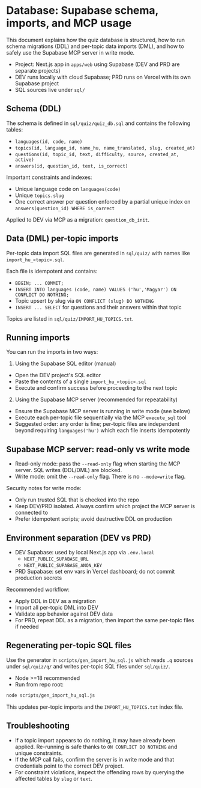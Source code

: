 # Database: Supabase schema, imports, and MCP usage

This document explains how the quiz database is structured, how to run schema migrations (DDL) and per-topic data imports (DML), and how to safely use the Supabase MCP server in write mode.

- Project: Next.js app in `apps/web` using Supabase (DEV and PRD are separate projects)
- DEV runs locally with cloud Supabase; PRD runs on Vercel with its own Supabase project
- SQL sources live under `sql/`

## Schema (DDL)

The schema is defined in `sql/quiz/quiz_db.sql` and contains the following tables:

- `languages(id, code, name)`
- `topics(id, language_id, name_hu, name_translated, slug, created_at)`
- `questions(id, topic_id, text, difficulty, source, created_at, active)`
- `answers(id, question_id, text, is_correct)`

Important constraints and indexes:
- Unique language code on `languages(code)`
- Unique `topics.slug`
- One correct answer per question enforced by a partial unique index on `answers(question_id) WHERE is_correct`

Applied to DEV via MCP as a migration: `question_db_init`.

## Data (DML) per-topic imports

Per-topic data import SQL files are generated in `sql/quiz/` with names like `import_hu_<topic>.sql`.

Each file is idempotent and contains:
- `BEGIN; ... COMMIT;`
- `INSERT INTO languages (code, name) VALUES ('hu','Magyar') ON CONFLICT DO NOTHING;`
- Topic upsert by slug via `ON CONFLICT (slug) DO NOTHING`
- `INSERT ... SELECT` for questions and their answers within that topic

Topics are listed in `sql/quiz/IMPORT_HU_TOPICS.txt`.

## Running imports

You can run the imports in two ways:

1) Using the Supabase SQL editor (manual)
- Open the DEV project's SQL editor
- Paste the contents of a single `import_hu_<topic>.sql`
- Execute and confirm success before proceeding to the next topic

2) Using the Supabase MCP server (recommended for repeatability)
- Ensure the Supabase MCP server is running in write mode (see below)
- Execute each per-topic file sequentially via the MCP `execute_sql` tool
- Suggested order: any order is fine; per-topic files are independent beyond requiring `languages('hu')` which each file inserts idempotently

## Supabase MCP server: read-only vs write mode

- Read-only mode: pass the `--read-only` flag when starting the MCP server. SQL writes (DDL/DML) are blocked.
- Write mode: omit the `--read-only` flag. There is no `--mode=write` flag.

Security notes for write mode:
- Only run trusted SQL that is checked into the repo
- Keep DEV/PRD isolated. Always confirm which project the MCP server is connected to
- Prefer idempotent scripts; avoid destructive DDL on production

## Environment separation (DEV vs PRD)

- DEV Supabase: used by local Next.js app via `.env.local`
  - `NEXT_PUBLIC_SUPABASE_URL`
  - `NEXT_PUBLIC_SUPABASE_ANON_KEY`
- PRD Supabase: set env vars in Vercel dashboard; do not commit production secrets

Recommended workflow:
- Apply DDL in DEV as a migration
- Import all per-topic DML into DEV
- Validate app behavior against DEV data
- For PRD, repeat DDL as a migration, then import the same per-topic files if needed

## Regenerating per-topic SQL files

Use the generator in `scripts/gen_import_hu_sql.js` which reads `.q` sources under `sql/quiz/q/` and writes per-topic SQL files under `sql/quiz/`.

- Node >=18 recommended
- Run from repo root:

```bash
node scripts/gen_import_hu_sql.js
```

This updates per-topic imports and the `IMPORT_HU_TOPICS.txt` index file.

## Troubleshooting

- If a topic import appears to do nothing, it may have already been applied. Re-running is safe thanks to `ON CONFLICT DO NOTHING` and unique constraints.
- If the MCP call fails, confirm the server is in write mode and that credentials point to the correct DEV project.
- For constraint violations, inspect the offending rows by querying the affected tables by `slug` or `text`.
